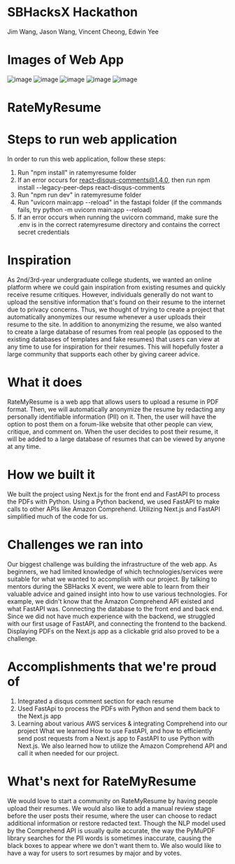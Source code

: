 # SBHacksX Hackathon
Jim Wang, Jason Wang, Vincent Cheong, Edwin Yee

# Images of Web App
![image](https://github.com/jiwa310/RateMyResume/assets/91923759/e09ecd9d-ded4-4526-971c-52e6d49bc02f)
![image](https://github.com/jiwa310/RateMyResume/assets/91923759/e311b14a-56c9-42bb-8ddf-c7d332304300)
![image](https://github.com/jiwa310/RateMyResume/assets/91923759/9704257e-ec3a-4306-8d35-d1a6b357642d)
![image](https://github.com/jiwa310/RateMyResume/assets/91923759/e44fffde-58f4-4937-a00c-e01095604155)
![image](https://github.com/jiwa310/RateMyResume/assets/91923759/241748ee-bfd3-465c-af8b-39bb85797370)

# RateMyResume

# Steps to run web application
In order to run this web application, follow these steps:
1. Run "npm install" in ratemyresume folder
2. If an error occurs for react-disqus-comments@1.4.0, then run npm install --legacy-peer-deps react-disqus-comments
3. Run "npm run dev" in ratemyresume folder
4. Run "uvicorn main:app --reload" in the fastapi folder (if the commands fails, try python -m uvicorn main:app --reload)
5. If an error occurs when running the uvicorn command, make sure the .env is in the correct ratemyresume directory and contains the correct secret credentials

# Inspiration
As 2nd/3rd-year undergraduate college students, we wanted an online platform where we could gain inspiration from existing resumes and quickly receive resume critiques. However, individuals generally do not want to upload the sensitive information that's found on their resume to the internet due to privacy concerns. Thus, we thought of trying to create a project that automatically anonymizes our resume whenever a user uploads their resume to the site. In addition to anonymizing the resume, we also wanted to create a large database of resumes from real people (as opposed to the existing databases of templates and fake resumes) that users can view at any time to use for inspiration for their resumes. This will hopefully foster a large community that supports each other by giving career advice.

# What it does
RateMyResume is a web app that allows users to upload a resume in PDF format. Then, we will automatically anonymize the resume by redacting any personally identifiable information (PII) on it. Then, the user will have the option to post them on a forum-like website that other people can view, critique, and comment on.
When the user decides to post their resume, it will be added to a large database of resumes that can be viewed by anyone at any time.

# How we built it
We built the project using Next.js for the front end and FastAPI to process the PDFs with Python. Using a Python backend, we used FastAPI to make calls to other APIs like Amazon Comprehend. Utilizing Next.js and FastAPI simplified much of the code for us.

# Challenges we ran into
Our biggest challenge was building the infrastructure of the web app. As beginners, we had limited knowledge of which technologies/services were suitable for what we wanted to accomplish with our project. By talking to mentors during the SBHacks X event, we were able to learn from their valuable advice and gained insight into how to use various technologies. For example, we didn't know that the Amazon Comprehend API existed and what FastAPI was.
Connecting the database to the front end and back end. Since we did not have much experience with the backend, we struggled with our first usage of FastAPI, and connecting the frontend to the backend.
Displaying PDFs on the Next.js app as a clickable grid also proved to be a challenge.

# Accomplishments that we're proud of
1) Integrated a disqus comment section for each resume
2) Used FastApi to process the PDFs with Python and send them back to the Next.js app
3) Learning about various AWS services & integrating Comprehend into our project
What we learned
How to use FastAPI, and how to efficiently send post requests from a Next.js app to FastAPI to use Python with Next.js. We also learned how to utilize the Amazon Comprehend API and call it when needed for our project.

# What's next for RateMyResume
We would love to start a community on RateMyResume by having people upload their resumes. We would also like to add a manual review stage before the user posts their resume, where the user can choose to redact additional information or restore redacted text. Though the NLP model used by the Comprehend API is usually quite accurate, the way the PyMuPDF library searches for the PII words is sometimes inaccurate, causing the black boxes to appear where we don't want them to. We also would like to have a way for users to sort resumes by major and by votes.
